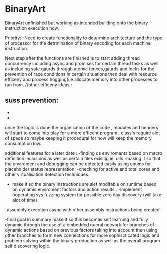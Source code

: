 # BinaryArt
BinaryArt unfinished but working as intended building onto the binary instruction execution now.

Priority:
-Need to create functionality to determine architecture and the type of processor for the detrmination of binary encoding for each machine instruction.





Next step after the functions are finished is to start adding thread concurrency including async and promises for certain thread tasks as 
well as including safe gaurds through atomic fences,gaurds and locks
for the prevention of race conditions in certain situations then deal with resource efficeny and process hogging(i.e allocate memory into other processes to run from.
//other efficeny ideas :


suss prevention:
-
-
-

once the logic is done the organisation of the code , modules and headers will start to come into play for a more efficent program , class's require alot of space so maybe keeping it procedural for now will keep the memory consumption low.

additional features for a later date :
-finding os enviroments based on macro definition inclusions as well as certain files exisitig ie. dlls
-making it so that the enviroment and debugging can be detected easily using enums for placeholder status representation.
-checking for active and total cores and other virtualisation detection techniques.
- make it so the binary instructions are slef modifable on runtime based on dynamic enviroment factors and action results .
-implement ooperating sys fuzzing system for possible zero day discovery (will take alot of time)

-assembly execution async with other assembly instructions being created.

-final goal in summary make it so this becomes self learning and fully dynamic through the use of a embedded nueral network for branches of dynamic actions based on previous factors taking into account then using other branches to form new connections for more sophiscticated logic and problem solving within the binary production as well as the overall program self discovering logic.
